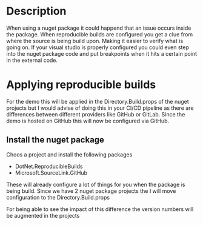# Description
When using a nuget package it could happend that an issue occurs inside the package.
When reproducible builds are configured you get a clue from where the source is being build upon. Making it easier to verify what is going on.
If your visual studio is properly configured you could even step into the nuget package code and put breakpoints when it hits a certain point in the external code.

# Applying reproducible builds
For the demo this will be applied in the Directory.Build.props of the nuget projects but I would advise of doing this in your CI/CD pipeline as there are differences between different providers like GitHub or GitLab.
Since the demo is hosted on GitHub this will now be configured via GitHub.

## Install the nuget package
Choos a project and install the following packages
- DotNet.ReproducibleBuilds
- Microsoft.SourceLink.GitHub

These will already configure a lot of things for you when the package is being build. Since we have 2 nuget package projects the I will move configuration to the Directory.Build.props

For being able to see the impact of this difference the version numbers will be augmented in the projects